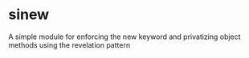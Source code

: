 sinew
=====

A simple module for enforcing the new keyword and privatizing object methods using the revelation pattern

